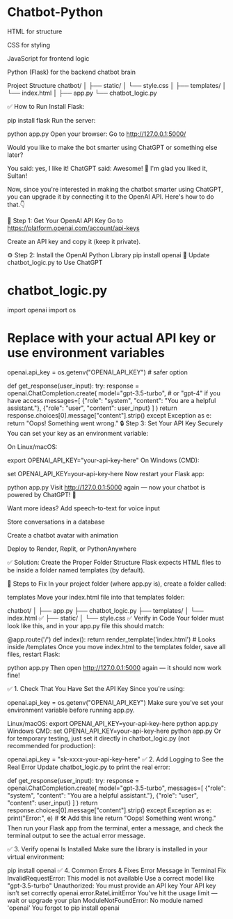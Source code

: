 # Chatbot-Python

HTML for structure

CSS for styling

JavaScript for frontend logic

Python (Flask) for the backend chatbot brain

Project Structure
chatbot/
│
├── static/
│   └── style.css
│
├── templates/
│   └── index.html
│
├── app.py
└── chatbot_logic.py

✅ How to Run
Install Flask:

pip install flask
Run the server:

python app.py
Open your browser: Go to http://127.0.0.1:5000/

Would you like to make the bot smarter using ChatGPT or something else later?

You said:
yes, I like it!
ChatGPT said:
Awesome! 🎉 I'm glad you liked it, Sultan!

Now, since you're interested in making the chatbot smarter using ChatGPT, you can upgrade it by connecting it to the OpenAI API. Here's how to do that.👇




🔐 Step 1: Get Your OpenAI API Key
Go to https://platform.openai.com/account/api-keys

Create an API key and copy it (keep it private).

⚙️ Step 2: Install the OpenAI Python Library
pip install openai
🧠 Update chatbot_logic.py to Use ChatGPT
# chatbot_logic.py
import openai
import os

# Replace with your actual API key or use environment variables
openai.api_key = os.getenv("OPENAI_API_KEY")  # safer option

def get_response(user_input):
    try:
        response = openai.ChatCompletion.create(
            model="gpt-3.5-turbo",  # or "gpt-4" if you have access
            messages=[
                {"role": "system", "content": "You are a helpful assistant."},
                {"role": "user", "content": user_input}
            ]
        )
        return response.choices[0].message["content"].strip()
    except Exception as e:
        return "Oops! Something went wrong."
🔒 Step 3: Set Your API Key Securely
You can set your key as an environment variable:

On Linux/macOS:

export OPENAI_API_KEY="your-api-key-here"
On Windows (CMD):

set OPENAI_API_KEY=your-api-key-here
Now restart your Flask app:

python app.py
Visit http://127.0.0.1:5000 again — now your chatbot is powered by ChatGPT! 🚀

Want more ideas?
Add speech-to-text for voice input

Store conversations in a database

Create a chatbot avatar with animation

Deploy to Render, Replit, or PythonAnywhere




✅ Solution: Create the Proper Folder Structure
Flask expects HTML files to be inside a folder named templates (by default).

🔧 Steps to Fix
In your project folder (where app.py is), create a folder called:

templates
Move your index.html file into that templates folder:

chatbot/
│
├── app.py
├── chatbot_logic.py
├── templates/
│   └── index.html ✅
├── static/
│   └── style.css
✅ Verify in Code
Your folder must look like this, and in your app.py file this should match:

@app.route('/')
def index():
    return render_template('index.html')  # Looks inside /templates
Once you move index.html to the templates folder, save all files, restart Flask:

python app.py
Then open http://127.0.0.1:5000 again — it should now work fine!






✅ 1. Check That You Have Set the API Key
Since you're using:

openai.api_key = os.getenv("OPENAI_API_KEY")
Make sure you’ve set your environment variable before running app.py.

Linux/macOS:
export OPENAI_API_KEY=your-api-key-here
python app.py
Windows CMD:
set OPENAI_API_KEY=your-api-key-here
python app.py
Or for temporary testing, just set it directly in chatbot_logic.py (not recommended for production):

openai.api_key = "sk-xxxx-your-api-key-here"
✅ 2. Add Logging to See the Real Error
Update chatbot_logic.py to print the real error:

def get_response(user_input):
    try:
        response = openai.ChatCompletion.create(
            model="gpt-3.5-turbo",
            messages=[
                {"role": "system", "content": "You are a helpful assistant."},
                {"role": "user", "content": user_input}
            ]
        )
        return response.choices[0].message["content"].strip()
    except Exception as e:
        print("Error:", e)  # 🛠️ Add this line
        return "Oops! Something went wrong."
Then run your Flask app from the terminal, enter a message, and check the terminal output to see the actual error message.

✅ 3. Verify openai Is Installed
Make sure the library is installed in your virtual environment:

pip install openai
✅ 4. Common Errors & Fixes
Error Message in Terminal	Fix
InvalidRequestError: This model is not available	Use a correct model like "gpt-3.5-turbo"
Unauthorized: You must provide an API key	Your API key isn’t set correctly
openai.error.RateLimitError	You've hit the usage limit — wait or upgrade your plan
ModuleNotFoundError: No module named 'openai'	You forgot to pip install openai
